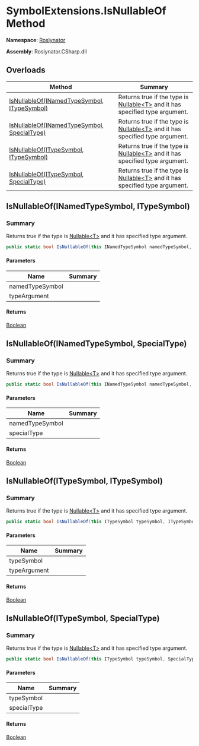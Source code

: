 # SymbolExtensions\.IsNullableOf Method

**Namespace**: [Roslynator](../../README.md)

**Assembly**: Roslynator\.CSharp\.dll

## Overloads

| Method | Summary |
| ------ | ------- |
| [IsNullableOf(INamedTypeSymbol, ITypeSymbol)](#Roslynator_SymbolExtensions_IsNullableOf_Microsoft_CodeAnalysis_INamedTypeSymbol_Microsoft_CodeAnalysis_ITypeSymbol_) | Returns true if the type is [Nullable\<T>](https://docs.microsoft.com/en-us/dotnet/api/system.nullable-1) and it has specified type argument\. |
| [IsNullableOf(INamedTypeSymbol, SpecialType)](#Roslynator_SymbolExtensions_IsNullableOf_Microsoft_CodeAnalysis_INamedTypeSymbol_Microsoft_CodeAnalysis_SpecialType_) | Returns true if the type is [Nullable\<T>](https://docs.microsoft.com/en-us/dotnet/api/system.nullable-1) and it has specified type argument\. |
| [IsNullableOf(ITypeSymbol, ITypeSymbol)](#Roslynator_SymbolExtensions_IsNullableOf_Microsoft_CodeAnalysis_ITypeSymbol_Microsoft_CodeAnalysis_ITypeSymbol_) | Returns true if the type is [Nullable\<T>](https://docs.microsoft.com/en-us/dotnet/api/system.nullable-1) and it has specified type argument\. |
| [IsNullableOf(ITypeSymbol, SpecialType)](#Roslynator_SymbolExtensions_IsNullableOf_Microsoft_CodeAnalysis_ITypeSymbol_Microsoft_CodeAnalysis_SpecialType_) | Returns true if the type is [Nullable\<T>](https://docs.microsoft.com/en-us/dotnet/api/system.nullable-1) and it has specified type argument\. |

## IsNullableOf\(INamedTypeSymbol, ITypeSymbol\)<a name="Roslynator_SymbolExtensions_IsNullableOf_Microsoft_CodeAnalysis_INamedTypeSymbol_Microsoft_CodeAnalysis_SpecialType_"></a>

### Summary

Returns true if the type is [Nullable\<T>](https://docs.microsoft.com/en-us/dotnet/api/system.nullable-1) and it has specified type argument\.

```csharp
public static bool IsNullableOf(this INamedTypeSymbol namedTypeSymbol, ITypeSymbol typeArgument)
```

#### Parameters

| Name | Summary |
| ---- | ------- |
| namedTypeSymbol | |
| typeArgument | |

#### Returns

[Boolean](https://docs.microsoft.com/en-us/dotnet/api/system.boolean)

## IsNullableOf\(INamedTypeSymbol, SpecialType\)<a name="Roslynator_SymbolExtensions_IsNullableOf_Microsoft_CodeAnalysis_INamedTypeSymbol_Microsoft_CodeAnalysis_SpecialType_"></a>

### Summary

Returns true if the type is [Nullable\<T>](https://docs.microsoft.com/en-us/dotnet/api/system.nullable-1) and it has specified type argument\.

```csharp
public static bool IsNullableOf(this INamedTypeSymbol namedTypeSymbol, SpecialType specialType)
```

#### Parameters

| Name | Summary |
| ---- | ------- |
| namedTypeSymbol | |
| specialType | |

#### Returns

[Boolean](https://docs.microsoft.com/en-us/dotnet/api/system.boolean)

## IsNullableOf\(ITypeSymbol, ITypeSymbol\)<a name="Roslynator_SymbolExtensions_IsNullableOf_Microsoft_CodeAnalysis_INamedTypeSymbol_Microsoft_CodeAnalysis_SpecialType_"></a>

### Summary

Returns true if the type is [Nullable\<T>](https://docs.microsoft.com/en-us/dotnet/api/system.nullable-1) and it has specified type argument\.

```csharp
public static bool IsNullableOf(this ITypeSymbol typeSymbol, ITypeSymbol typeArgument)
```

#### Parameters

| Name | Summary |
| ---- | ------- |
| typeSymbol | |
| typeArgument | |

#### Returns

[Boolean](https://docs.microsoft.com/en-us/dotnet/api/system.boolean)

## IsNullableOf\(ITypeSymbol, SpecialType\)<a name="Roslynator_SymbolExtensions_IsNullableOf_Microsoft_CodeAnalysis_INamedTypeSymbol_Microsoft_CodeAnalysis_SpecialType_"></a>

### Summary

Returns true if the type is [Nullable\<T>](https://docs.microsoft.com/en-us/dotnet/api/system.nullable-1) and it has specified type argument\.

```csharp
public static bool IsNullableOf(this ITypeSymbol typeSymbol, SpecialType specialType)
```

#### Parameters

| Name | Summary |
| ---- | ------- |
| typeSymbol | |
| specialType | |

#### Returns

[Boolean](https://docs.microsoft.com/en-us/dotnet/api/system.boolean)

